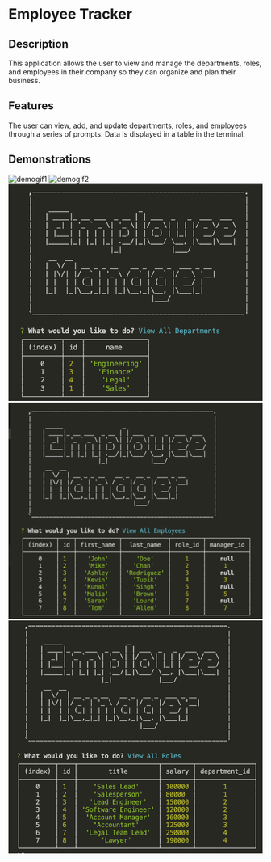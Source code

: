 # Employee Tracker

## Description

This application allows the user to view and manage the departments, roles, and employees in their company so they can organize and plan their business.

## Features

The user can view, add, and update departments, roles, and employees through a series of prompts. Data is displayed in a table in the terminal.

## Demonstrations

![demogif1](./assets/employeetracker1.gif)
![demogif2](./assets/employeetracker2.gif)
![departments](./assets/departmenttable.png)
![employees](./assets/employeetable.png)
![roles](./assets/rolestable.png)
